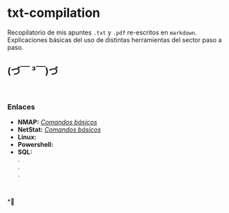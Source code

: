 # txt-compilation
Recopilatorio de mis apuntes `.txt` y `.pdf` re-escritos en `markdown`.  
Explicaciones básicas del uso de distintas herramientas del sector paso a paso.

## (づ￣ ³￣)づ
<br />

### Enlaces
- __NMAP:__ [*Comandos básicos*](/docs/nmap.md)  
- __NetStat:__ [*Comandos básicos*](/docs/netstat.md)  
- __Linux:__  
- __Powershell:__  
- __SQL:__  
.  
.  
.  
  
  
<br />

*👋 
